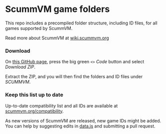 # ScummVM game folders

This repo includes a precompiled folder structure, including ID files, for all games supported by ScummVM.

Read more about ScummVM at [wiki.scummvm.org](https://wiki.scummvm.org/)

### Download

On [this GitHub page](https://github.com/jerryjappinen/scummvm-game-folders), press the big green _`<>` Code_ button and select _Download ZIP_.

Extract the ZIP, and you will then find the folders and ID files under _SCUMMVM_.

### Keep this list up to date

Up-to-date compatibility list and all IDs are available at [scummvm.org/compatibility](https://scummvm.org/compatibility/).

As new versions of ScummVM are released, new game IDs might be added. You can help by suggesting edits in [data.js](./data.js) and submitting a pull request.
